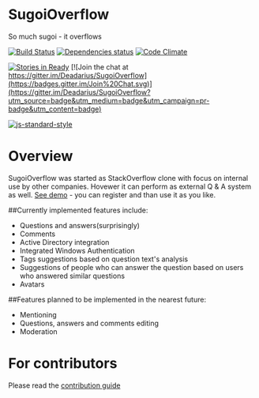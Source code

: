 # SugoiOverflow
So much sugoi - it overflows

[![Build Status](https://travis-ci.org/Deadarius/SugoiOverflow.svg?branch=master)](https://travis-ci.org/Deadarius/SugoiOverflow)
[![Dependencies status](https://david-dm.org/Deadarius/SugoiOverflow.svg)](https://david-dm.org/Deadarius/SugoiOverflow)
[![Code Climate](https://codeclimate.com/github/Deadarius/SugoiOverflow/badges/gpa.svg)](https://codeclimate.com/github/Deadarius/SugoiOverflow)

[![Stories in Ready](https://badge.waffle.io/Deadarius/SugoiOverflow.png?label=ready&title=Ready)](https://waffle.io/Deadarius/SugoiOverflow)
[![Join the chat at https://gitter.im/Deadarius/SugoiOverflow](https://badges.gitter.im/Join%20Chat.svg)](https://gitter.im/Deadarius/SugoiOverflow?utm_source=badge&utm_medium=badge&utm_campaign=pr-badge&utm_content=badge)

[![js-standard-style](https://cdn.rawgit.com/feross/standard/master/badge.svg)](https://github.com/feross/standard)

# Overview
SugoiOverflow was started as StackOverflow clone with focus on internal use by other companies. Hovewer it can perform as external Q & A system as well.
[See demo](http://sugoi-overflow.herokuapp.com/) - you can register and than use it as you like.

##Currently implemented features include:
- Questions and answers(surprisingly)
- Comments
- Active Directory integration
- Integrated Windows Authentication
- Tags suggestions based on question text's analysis
- Suggestions of people who can answer the question based on users who answered similar questions
- Avatars

##Features planned to be implemented in the nearest future:
- Mentioning
- Questions, answers and comments editing
- Moderation

# For contributors
Please read the [contribution guide](./CONTRIBUTING.md)
